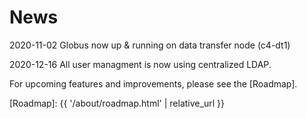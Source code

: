 # News

2020-11-02 Globus now up & running on data transfer node (c4-dt1)

2020-12-16 All user managment is now using centralized LDAP.


For upcoming features and improvements, please see the [Roadmap].


[Roadmap]: {{ '/about/roadmap.html' | relative_url }}

